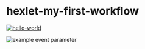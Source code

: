# hexlet-my-first-workflow
[![hello-world](https://github.com/Cabyca/hexlet-my-first-workflow/actions/workflows/workflow.yml/badge.svg)](https://github.com/Cabyca/hexlet-my-first-workflow/actions/workflows/workflow.yml)

![example event parameter](https://github.com/github/docs/actions/workflows/main.yml/badge.svg?event=push)
